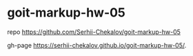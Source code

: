 # goit-markup-hw-05

repo https://github.com/Serhii-Chekalov/goit-markup-hw-05

gh-page  https://serhii-chekalov.github.io/goit-markup-hw-05/.